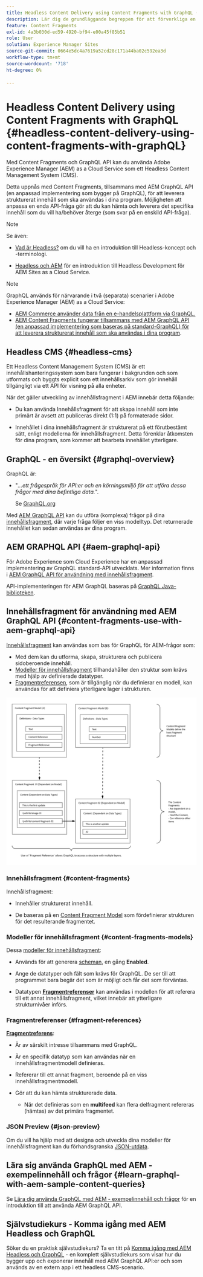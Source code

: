 ```yaml
---
title: Headless Content Delivery using Content Fragments with GraphQL (Assets - Content Fragments)
description: Lär dig de grundläggande begreppen för att förverkliga en AEM Headless CMS med hjälp av Content Fragments med GraphQL för leverans av headless-material.
feature: Content Fragments
exl-id: 4a3b030d-ed59-4920-bf94-e00a45f85b51
role: User
solution: Experience Manager Sites
source-git-commit: 0664e5dc4a7619a52cd28c171a44ba02c592ea3d
workflow-type: tm+mt
source-wordcount: '718'
ht-degree: 0%

---
```


# Headless Content Delivery using Content Fragments with GraphQL {#headless-content-delivery-using-content-fragments-with-graphQL}

Med Content Fragments och GraphQL API kan du använda Adobe Experience Manager (AEM) as a Cloud Service som ett Headless Content Management System (CMS).

Detta uppnås med Content Fragments, tillsammans med AEM GraphQL API (en anpassad implementering som bygger på GraphQL), för att leverera strukturerat innehåll som ska användas i dina program. Möjligheten att anpassa en enda API-fråga gör att du kan hämta och leverera det specifika innehåll som du vill ha/behöver återge (som svar på en enskild API-fråga).

>[!NOTE]
>
>Se även:
>
>* [Vad är Headless?](/help/headless/what-is-headless.md) om du vill ha en introduktion till Headless-koncept och -terminologi.
>
>* [Headless och AEM](/help/headless/introduction.md) för en introduktion till Headless Development för AEM Sites as a Cloud Service.

>[!NOTE]
>
>GraphQL används för närvarande i två (separata) scenarier i Adobe Experience Manager (AEM) as a Cloud Service:
>
>* [AEM Commerce använder data från en e-handelsplattform via GraphQL.](/help/commerce-cloud/cif-storefront/integrating/magento.md)
>* [AEM Content Fragments fungerar tillsammans med AEM GraphQL API (en anpassad implementering som baseras på standard-GraphQL) för att leverera strukturerat innehåll som ska användas i dina program](/help/headless/graphql-api/content-fragments.md).

## Headless CMS {#headless-cms}

Ett Headless Content Management System (CMS) är ett innehållshanteringssystem som bara fungerar i bakgrunden och som utformats och byggts explicit som ett innehållsarkiv som gör innehåll tillgängligt via ett API för visning på alla enheter.

När det gäller utveckling av innehållsfragment i AEM innebär detta följande:

* Du kan använda Innehållsfragment för att skapa innehåll som inte primärt är avsett att publiceras direkt (1:1) på formaterade sidor.

* Innehållet i dina innehållsfragment är strukturerat på ett förutbestämt sätt, enligt modellerna för innehållsfragment. Detta förenklar åtkomsten för dina program, som kommer att bearbeta innehållet ytterligare.

## GraphQL - en översikt {#graphql-overview}

GraphQL är:

* &quot;*...ett frågespråk för API:er och en körningsmiljö för att utföra dessa frågor med dina befintliga data.*&quot;.

  Se [GraphQL.org](https://graphql.org)

Med [AEM GraphQL API](#aem-graphql-api) kan du utföra (komplexa) frågor på dina [innehållsfragment](/help/assets/content-fragments/content-fragments.md), där varje fråga följer en viss modelltyp. Det returnerade innehållet kan sedan användas av dina program.

## AEM GRAPHQL API {#aem-graphql-api}

För Adobe Experience som Cloud Experience har en anpassad implementering av GraphQL standard-API utvecklats. Mer information finns i [AEM GraphQL API för användning med innehållsfragment](/help/headless/graphql-api/content-fragments.md).

API-implementeringen för AEM GraphQL baseras på [GraphQL Java-biblioteken](https://graphql.org/code/#java).

## Innehållsfragment för användning med AEM GraphQL API {#content-fragments-use-with-aem-graphql-api}

[Innehållsfragment](#content-fragments) kan användas som bas för GraphQL för AEM-frågor som:

* Med dem kan du utforma, skapa, strukturera och publicera sidoberoende innehåll.
* [Modeller för innehållsfragment](#content-fragments-models) tillhandahåller den struktur som krävs med hjälp av definierade datatyper.
* [Fragmentreferensen](#fragment-references), som är tillgänglig när du definierar en modell, kan användas för att definiera ytterligare lager i strukturen.

![Innehållsfragment för användning med GraphQL](assets/cfm-nested-01.png "Innehållsfragment för användning med GraphQL")

### Innehållsfragment {#content-fragments}

Innehållsfragment:

* Innehåller strukturerat innehåll.

* De baseras på en [Content Fragment Model](#content-fragments-models) som fördefinierar strukturen för det resulterande fragmentet.

### Modeller för innehållsfragment {#content-fragments-models}

Dessa [modeller för innehållsfragment](/help/assets/content-fragments/content-fragments-models.md):

* Används för att generera [scheman](https://graphql.org/learn/schema/), en gång **Enabled**.

* Ange de datatyper och fält som krävs för GraphQL. De ser till att programmet bara begär det som är möjligt och får det som förväntas.

* Datatypen **[Fragmentreferenser](#fragment-references)** kan användas i modellen för att referera till ett annat innehållsfragment, vilket innebär att ytterligare strukturnivåer införs.

### Fragmentreferenser {#fragment-references}

**[Fragmentreferens](/help/assets/content-fragments/content-fragments-models.md#fragment-reference-nested-fragments)**:

* Är av särskilt intresse tillsammans med GraphQL.

* Är en specifik datatyp som kan användas när en innehållsfragmentmodell definieras.

* Refererar till ett annat fragment, beroende på en viss innehållsfragmentmodell.

* Gör att du kan hämta strukturerade data.

   * När det definieras som en **multifeed** kan flera delfragment refereras (hämtas) av det primära fragmentet.

### JSON Preview {#json-preview}

Om du vill ha hjälp med att designa och utveckla dina modeller för innehållsfragment kan du förhandsgranska [JSON-utdata](/help/assets/content-fragments/content-fragments-json-preview.md).

## Lära sig använda GraphQL med AEM - exempelinnehåll och frågor {#learn-graphql-with-aem-sample-content-queries}

Se [Lära dig använda GraphQL med AEM - exempelinnehåll och frågor](/help/headless/graphql-api/sample-queries.md) för en introduktion till att använda AEM GraphQL API.

## Självstudiekurs - Komma igång med AEM Headless och GraphQL

Söker du en praktisk självstudiekurs? Ta en titt på [Komma igång med AEM Headless och GraphQL](https://experienceleague.adobe.com/docs/experience-manager-learn/getting-started-with-aem-headless/graphql/overview.html) - en komplett självstudiekurs som visar hur du bygger upp och exponerar innehåll med AEM GraphQL API:er och som används av en extern app i ett headless CMS-scenario.
